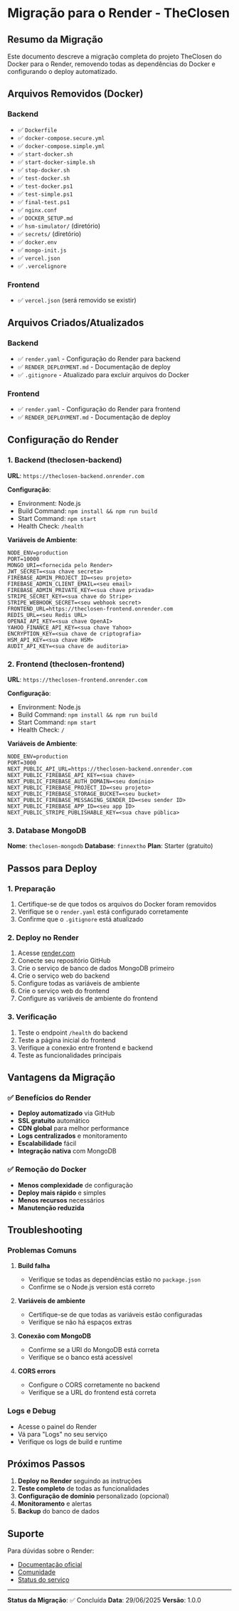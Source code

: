# Migração para o Render - TheClosen

## Resumo da Migração

Este documento descreve a migração completa do projeto TheClosen do Docker para o Render, removendo todas as dependências do Docker e configurando o deploy automatizado.

## Arquivos Removidos (Docker)

### Backend
- ✅ `Dockerfile`
- ✅ `docker-compose.secure.yml`
- ✅ `docker-compose.simple.yml`
- ✅ `start-docker.sh`
- ✅ `start-docker-simple.sh`
- ✅ `stop-docker.sh`
- ✅ `test-docker.sh`
- ✅ `test-docker.ps1`
- ✅ `test-simple.ps1`
- ✅ `final-test.ps1`
- ✅ `nginx.conf`
- ✅ `DOCKER_SETUP.md`
- ✅ `hsm-simulator/` (diretório)
- ✅ `secrets/` (diretório)
- ✅ `docker.env`
- ✅ `mongo-init.js`
- ✅ `vercel.json`
- ✅ `.vercelignore`

### Frontend
- ✅ `vercel.json` (será removido se existir)

## Arquivos Criados/Atualizados

### Backend
- ✅ `render.yaml` - Configuração do Render para backend
- ✅ `RENDER_DEPLOYMENT.md` - Documentação de deploy
- ✅ `.gitignore` - Atualizado para excluir arquivos do Docker

### Frontend
- ✅ `render.yaml` - Configuração do Render para frontend
- ✅ `RENDER_DEPLOYMENT.md` - Documentação de deploy

## Configuração do Render

### 1. Backend (theclosen-backend)

**URL**: `https://theclosen-backend.onrender.com`

**Configuração**:
- Environment: Node.js
- Build Command: `npm install && npm run build`
- Start Command: `npm start`
- Health Check: `/health`

**Variáveis de Ambiente**:
```env
NODE_ENV=production
PORT=10000
MONGO_URI=<fornecida pelo Render>
JWT_SECRET=<sua chave secreta>
FIREBASE_ADMIN_PROJECT_ID=<seu projeto>
FIREBASE_ADMIN_CLIENT_EMAIL=<seu email>
FIREBASE_ADMIN_PRIVATE_KEY=<sua chave privada>
STRIPE_SECRET_KEY=<sua chave do Stripe>
STRIPE_WEBHOOK_SECRET=<seu webhook secret>
FRONTEND_URL=https://theclosen-frontend.onrender.com
REDIS_URL=<seu Redis URL>
OPENAI_API_KEY=<sua chave OpenAI>
YAHOO_FINANCE_API_KEY=<sua chave Yahoo>
ENCRYPTION_KEY=<sua chave de criptografia>
HSM_API_KEY=<sua chave HSM>
AUDIT_API_KEY=<sua chave de auditoria>
```

### 2. Frontend (theclosen-frontend)

**URL**: `https://theclosen-frontend.onrender.com`

**Configuração**:
- Environment: Node.js
- Build Command: `npm install && npm run build`
- Start Command: `npm start`
- Health Check: `/`

**Variáveis de Ambiente**:
```env
NODE_ENV=production
PORT=3000
NEXT_PUBLIC_API_URL=https://theclosen-backend.onrender.com
NEXT_PUBLIC_FIREBASE_API_KEY=<sua chave>
NEXT_PUBLIC_FIREBASE_AUTH_DOMAIN=<seu domínio>
NEXT_PUBLIC_FIREBASE_PROJECT_ID=<seu projeto>
NEXT_PUBLIC_FIREBASE_STORAGE_BUCKET=<seu bucket>
NEXT_PUBLIC_FIREBASE_MESSAGING_SENDER_ID=<seu sender ID>
NEXT_PUBLIC_FIREBASE_APP_ID=<seu app ID>
NEXT_PUBLIC_STRIPE_PUBLISHABLE_KEY=<sua chave pública>
```

### 3. Database MongoDB

**Nome**: `theclosen-mongodb`
**Database**: `finnextho`
**Plan**: Starter (gratuito)

## Passos para Deploy

### 1. Preparação
1. Certifique-se de que todos os arquivos do Docker foram removidos
2. Verifique se o `render.yaml` está configurado corretamente
3. Confirme que o `.gitignore` está atualizado

### 2. Deploy no Render
1. Acesse [render.com](https://render.com)
2. Conecte seu repositório GitHub
3. Crie o serviço de banco de dados MongoDB primeiro
4. Crie o serviço web do backend
5. Configure todas as variáveis de ambiente
6. Crie o serviço web do frontend
7. Configure as variáveis de ambiente do frontend

### 3. Verificação
1. Teste o endpoint `/health` do backend
2. Teste a página inicial do frontend
3. Verifique a conexão entre frontend e backend
4. Teste as funcionalidades principais

## Vantagens da Migração

### ✅ Benefícios do Render
- **Deploy automatizado** via GitHub
- **SSL gratuito** automático
- **CDN global** para melhor performance
- **Logs centralizados** e monitoramento
- **Escalabilidade** fácil
- **Integração nativa** com MongoDB

### ✅ Remoção do Docker
- **Menos complexidade** de configuração
- **Deploy mais rápido** e simples
- **Menos recursos** necessários
- **Manutenção reduzida**

## Troubleshooting

### Problemas Comuns

1. **Build falha**
   - Verifique se todas as dependências estão no `package.json`
   - Confirme se o Node.js version está correto

2. **Variáveis de ambiente**
   - Certifique-se de que todas as variáveis estão configuradas
   - Verifique se não há espaços extras

3. **Conexão com MongoDB**
   - Confirme se a URI do MongoDB está correta
   - Verifique se o banco está acessível

4. **CORS errors**
   - Configure o CORS corretamente no backend
   - Verifique se a URL do frontend está correta

### Logs e Debug
- Acesse o painel do Render
- Vá para "Logs" no seu serviço
- Verifique os logs de build e runtime

## Próximos Passos

1. **Deploy no Render** seguindo as instruções
2. **Teste completo** de todas as funcionalidades
3. **Configuração de domínio** personalizado (opcional)
4. **Monitoramento** e alertas
5. **Backup** do banco de dados

## Suporte

Para dúvidas sobre o Render:
- [Documentação oficial](https://render.com/docs)
- [Comunidade](https://community.render.com)
- [Status do serviço](https://status.render.com)

---

**Status da Migração**: ✅ Concluída
**Data**: 29/06/2025
**Versão**: 1.0.0 